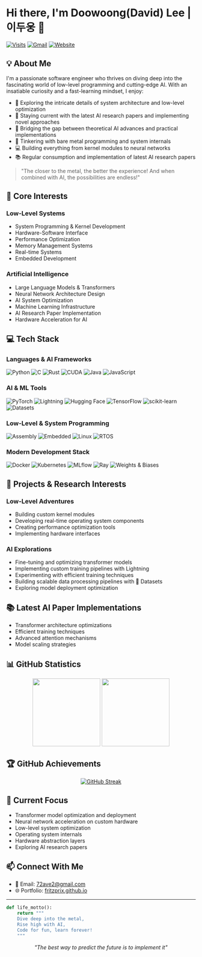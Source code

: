 # Hi there, I'm Doowoong(David) Lee | 이두웅 👋

[![Visits](https://komarev.com/ghpvc/?username=fritzprix)](https://github.com/fritzprix)
[![Gmail](https://img.shields.io/badge/Gmail-72ave2%40gmail.com-red?style=flat&logo=gmail)](mailto:72ave2@gmail.com)
[![Website](https://img.shields.io/badge/Website-Portfolio-green?style=flat&logo=github)](https://fritzprix.github.io)

## 💡 About Me

I'm a passionate software engineer who thrives on diving deep into the fascinating world of low-level programming and cutting-edge AI. With an insatiable curiosity and a fast-learning mindset, I enjoy:

- 🚀 Exploring the intricate details of system architecture and low-level optimization
- 🧠 Staying current with the latest AI research papers and implementing novel approaches
- 🔬 Bridging the gap between theoretical AI advances and practical implementations
- 🔧 Tinkering with bare metal programming and system internals
- 💻 Building everything from kernel modules to neural networks
- 📚 Regular consumption and implementation of latest AI research papers

> "The closer to the metal, the better the experience! And when combined with AI, the possibilities are endless!"

## 🔬 Core Interests

### Low-Level Systems

- System Programming & Kernel Development
- Hardware-Software Interface
- Performance Optimization
- Memory Management Systems
- Real-time Systems
- Embedded Development

### Artificial Intelligence

- Large Language Models & Transformers
- Neural Network Architecture Design
- AI System Optimization
- Machine Learning Infrastructure
- AI Research Paper Implementation
- Hardware Acceleration for AI

## 💻 Tech Stack

### Languages & AI Frameworks

![Python](https://img.shields.io/badge/Python-Expert-3776AB?style=flat&logo=python)
![C](https://img.shields.io/badge/C-Expert-00599C?style=flat&logo=c)
![Rust](https://img.shields.io/badge/Rust-Proficient-000000?style=flat&logo=rust)
![CUDA](https://img.shields.io/badge/CUDA-Proficient-76B900?style=flat&logo=nvidia)
![Java](https://img.shields.io/badge/Java-Expert-ED8B00?style=flat&logo=java)
![JavaScript](https://img.shields.io/badge/JavaScript-Expert-F7DF1E?style=flat&logo=javascript)

### AI & ML Tools

![PyTorch](https://img.shields.io/badge/PyTorch-Expert-EE4C2C?style=flat&logo=pytorch)
![Lightning](https://img.shields.io/badge/Lightning-Expert-792EE5?style=flat&logo=lightning)
![Hugging Face](https://img.shields.io/badge/🤗%20Transformers-Expert-FFD21E?style=flat)
![TensorFlow](https://img.shields.io/badge/TensorFlow-Proficient-FF6F00?style=flat&logo=tensorflow)
![scikit-learn](https://img.shields.io/badge/scikit--learn-Proficient-F7931E?style=flat&logo=scikit-learn)
![Datasets](https://img.shields.io/badge/🤗%20Datasets-Expert-FFD21E?style=flat)

### Low-Level & System Programming

![Assembly](https://img.shields.io/badge/Assembly-Enthusiast-808080?style=flat&logo=assemblyscript)
![Embedded](https://img.shields.io/badge/Embedded-Passionate-8B0000?style=flat&logo=arduino)
![Linux](https://img.shields.io/badge/Linux-Expert-FCC624?style=flat&logo=linux)
![RTOS](https://img.shields.io/badge/RTOS-Experienced-blue?style=flat)

### Modern Development Stack

![Docker](https://img.shields.io/badge/Docker-Proficient-2496ED?style=flat&logo=docker)
![Kubernetes](https://img.shields.io/badge/Kubernetes-Proficient-326CE5?style=flat&logo=kubernetes)
![MLflow](https://img.shields.io/badge/MLflow-Proficient-0194E2?style=flat&logo=mlflow)
![Ray](https://img.shields.io/badge/Ray-Experienced-028CF0?style=flat)
![Weights & Biases](https://img.shields.io/badge/W&B-Proficient-FFBE00?style=flat&logo=weightsandbiases)

## 🎯 Projects & Research Interests

### Low-Level Adventures

- Building custom kernel modules
- Developing real-time operating system components
- Creating performance optimization tools
- Implementing hardware interfaces

### AI Explorations

- Fine-tuning and optimizing transformer models
- Implementing custom training pipelines with Lightning
- Experimenting with efficient training techniques
- Building scalable data processing pipelines with 🤗 Datasets
- Exploring model deployment optimization

## 📚 Latest AI Paper Implementations

- Transformer architecture optimizations
- Efficient training techniques
- Advanced attention mechanisms
- Model scaling strategies

## 📊 GitHub Statistics

<div align="center">
  <img height="180em" src="https://github-readme-stats.vercel.app/api?username=fritzprix&show_icons=true&theme=tokyonight&include_all_commits=true&count_private=true"/>
  <img height="180em" src="https://github-readme-stats.vercel.app/api/top-langs/?username=fritzprix&layout=compact&langs_count=6&theme=tokyonight&hide=c%2B%2B,perl,tex,shell,jupyter%20notebook,html"/>
</div>

## 🏆 GitHub Achievements

<div align="center">

[![GitHub Streak](https://streak-stats.demolab.com/?user=DenverCoder1)](https://git.io/streak-stats)
</div>

## 🔭 Current Focus

- Transformer model optimization and deployment
- Neural network acceleration on custom hardware
- Low-level system optimization
- Operating system internals
- Hardware abstraction layers
- Exploring AI research papers

## 📫 Connect With Me

- 📧 Email: [72ave2@gmail.com](mailto:72ave2@gmail.com)
- 🌐 Portfolio: [fritzprix.github.io](https://fritzprix.github.io)

---

```python
def life_motto():
    return """
    Dive deep into the metal,
    Rise high with AI,
    Code for fun, learn forever!
    """
```

<div align="center">

_"The best way to predict the future is to implement it"_

</div>

<!--
**fritzprix/fritzprix** is a ✨ _special_ ✨ repository because its `README.md` (this file) appears on your GitHub profile.
-->
